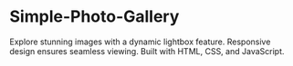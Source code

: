 # Simple-Photo-Gallery
Explore stunning images with a dynamic lightbox feature. Responsive design ensures seamless viewing. Built with HTML, CSS, and JavaScript.
